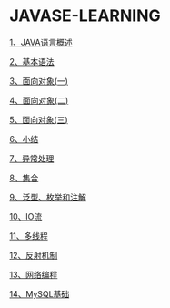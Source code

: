 # JAVASE-LEARNING

[1、JAVA语言概述](/javase-code/src/main/resource/1、JAVA语言概述.md)

[2、基本语法](/javase-code/src/main/resource/md/2、基本语法.md)

[3、面向对象(一)](/javase-code/src/main/resource/md/3、面向对象(一).md)

[4、面向对象(二)](/javase-code/src/main/resource/md/4、面向对象(二).md)

[5、面向对象(三)](/javase-code/src/main/resource/md/5、面向对象(三).md)

[6、小结](/javase-code/src/main/resource/6、小结.md)

[7、异常处理](/javase-code/src/main/resource/7、异常处理.md)

[8、集合](/javase-code/src/main/resource/8、集合.md)

[9、泛型、枚举和注解](/javase-code/src/main/resource/9、泛型、枚举和注解.md)

[10、IO流](/javase-code/src/main/resource/10、IO流.md)

[11、多线程](/javase-code/src/main/resource/11、多线程.md)

[12、反射机制](/javase-code/src/main/resource/12、反射机制.md)

[13、网络编程](/javase-code/src/main/resource/13、网络编程.md)

[14、MySQL基础](/mysql/src/main/resource/MySQL基础.md)


